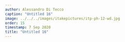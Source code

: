```yaml
---
author: Alessandro Di Tecco
caption: "Untitled 16"
image: ../../../images/itakepictures/itp-ph-12-wd.jpg
order: 15
timestamp: 7 Sep 2020
title: "Untitled 16"
---
```

